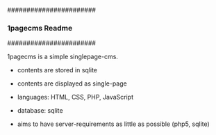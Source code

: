 #######################
### 1pagecms Readme ###
#######################

1pagecms is a simple singlepage-cms.
- contents are stored in sqlite
- contents are displayed as single-page

- languages: HTML, CSS, PHP, JavaScript
- database: sqlite

- aims to have server-requirements as little as possible (php5, sqlite)
